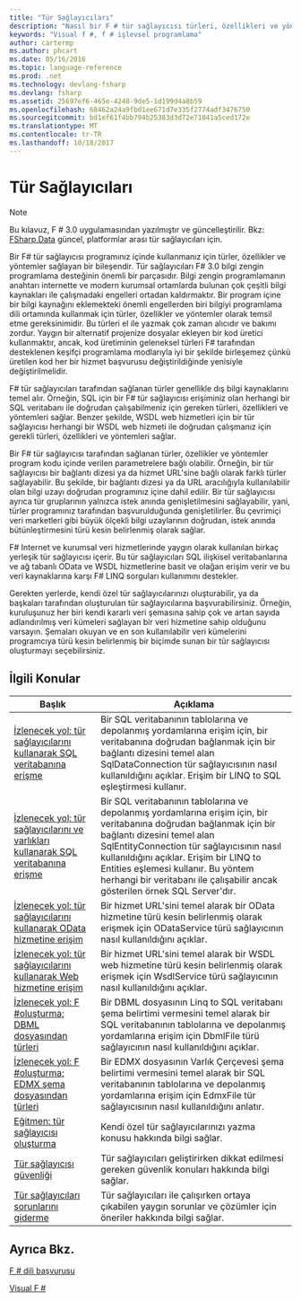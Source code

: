 ```yaml
---
title: "Tür Sağlayıcıları"
description: "Nasıl bir F # tür sağlayıcısı türleri, özellikleri ve yöntemleri programlarınızı kullanmak için sağlayan bir bileşendir öğrenin."
keywords: "Visual f #, f # işlevsel programlama"
author: cartermp
ms.author: phcart
ms.date: 05/16/2016
ms.topic: language-reference
ms.prod: .net
ms.technology: devlang-fsharp
ms.devlang: fsharp
ms.assetid: 25697ef6-465e-4248-9de5-1d199d4a8b59
ms.openlocfilehash: 68462a24a9fbd1ee671d7e335f2774adf3476750
ms.sourcegitcommit: bd1ef61f4bb794b25383d3d72e71041a5ced172e
ms.translationtype: MT
ms.contentlocale: tr-TR
ms.lasthandoff: 10/18/2017
---
```

# <a name="type-providers"></a>Tür Sağlayıcıları

> [!NOTE]
Bu kılavuz, F # 3.0 uygulamasından yazılmıştır ve güncelleştirilir.  Bkz: [FSharp.Data](http://fsharp.github.io/FSharp.Data/) güncel, platformlar arası tür sağlayıcıları için.

Bir F# tür sağlayıcısı programınız içinde kullanmanız için türler, özellikler ve yöntemler sağlayan bir bileşendir. Tür sağlayıcıları F# 3.0 bilgi zengin programlama desteğinin önemli bir parçasıdır. Bilgi zengin programlamanın anahtarı internette ve modern kurumsal ortamlarda bulunan çok çeşitli bilgi kaynakları ile çalışmadaki engelleri ortadan kaldırmaktır. Bir program içine bir bilgi kaynağını eklemekteki önemli engellerden biri bilgiyi programlama dili ortamında kullanmak için türler, özellikler ve yöntemler olarak temsil etme gereksinimidir. Bu türleri el ile yazmak çok zaman alıcıdır ve bakımı zordur. Yaygın bir alternatif projenize dosyalar ekleyen bir kod üretici kullanmaktır, ancak, kod üretiminin geleneksel türleri F# tarafından desteklenen keşifçi programlama modlarıyla iyi bir şekilde birleşemez çünkü üretilen kod her bir hizmet başvurusu değiştirildiğinde yenisiyle değiştirilmelidir.

F# tür sağlayıcıları tarafından sağlanan türler genellikle dış bilgi kaynaklarını temel alır. Örneğin, SQL için bir F# tür sağlayıcısı erişiminiz olan herhangi bir SQL veritabanı ile doğrudan çalışabilmeniz için gereken türleri, özellikleri ve yöntemleri sağlar. Benzer şekilde, WSDL web hizmetleri için bir tür sağlayıcısı herhangi bir WSDL web hizmeti ile doğrudan çalışmanız için gerekli türleri, özellikleri ve yöntemleri sağlar.

Bir F# tür sağlayıcısı tarafından sağlanan türler, özellikler ve yöntemler program kodu içinde verilen parametrelere bağlı olabilir. Örneğin, bir tür sağlayıcısı bir bağlantı dizesi ya da hizmet URL'sine bağlı olarak farklı türler sağlayabilir. Bu şekilde, bir bağlantı dizesi ya da URL aracılığıyla kullanılabilir olan bilgi uzayı doğrudan programınız içine dahil edilir. Bir tür sağlayıcısı ayrıca tür gruplarının yalnızca istek anında genişletilmesini sağlayabilir, yani, türler programınız tarafından başvurulduğunda genişletilirler. Bu çevrimiçi veri marketleri gibi büyük ölçekli bilgi uzaylarının doğrudan, istek anında bütünleştirmesini türü kesin belirlenmiş olarak sağlar.

F# Internet ve kurumsal veri hizmetlerinde yaygın olarak kullanılan birkaç yerleşik tür sağlayıcısı içerir. Bu tür sağlayıcıları SQL ilişkisel veritabanlarına ve ağ tabanlı OData ve WSDL hizmetlerine basit ve olağan erişim verir ve bu veri kaynaklarına karşı F# LINQ sorguları kullanımını destekler.

Gerekten yerlerde, kendi özel tür sağlayıcılarınızı oluşturabilir, ya da başkaları tarafından oluşturulan tür sağlayıcılarına başvurabilirsiniz. Örneğin, kuruluşunuz her biri kendi kararlı veri şemasına sahip çok ve artan sayıda adlandırılmış veri kümeleri sağlayan bir veri hizmetine sahip olduğunu varsayın. Şemaları okuyan ve en son kullanılabilir veri kümelerini programcıya türü kesin belirlenmiş bir biçimde sunan bir tür sağlayıcısı oluşturmayı seçebilirsiniz.


## <a name="related-topics"></a>İlgili Konular


|Başlık|Açıklama|
|-----|-----------|
|[İzlenecek yol: tür sağlayıcılarını kullanarak SQL veritabanına erişme](accessing-a-sql-database.md)|Bir SQL veritabanının tablolarına ve depolanmış yordamlarına erişim için, bir veritabanına doğrudan bağlanmak için bir bağlantı dizesini temel alan SqlDataConnection tür sağlayıcısının nasıl kullanıldığını açıklar. Erişim bir LINQ to SQL eşleştirmesi kullanır.|
|[İzlenecek yol: tür sağlayıcılarını ve varlıkları kullanarak SQL veritabanına erişme](accessing-a-sql-database-entities.md)|Bir SQL veritabanının tablolarına ve depolanmış yordamlarına erişim için, bir veritabanına doğrudan bağlanmak için bir bağlantı dizesini temel alan SqlEntityConnection tür sağlayıcısının nasıl kullanıldığını açıklar. Erişim bir LINQ to Entities eşlemesi kullanır. Bu yöntem herhangi bir veritabanı ile çalışabilir ancak gösterilen örnek SQL Server'dır.|
|[İzlenecek yol: tür sağlayıcılarını kullanarak OData hizmetine erişim](accessing-an-odata-service.md)|Bir hizmet URL'sini temel alarak bir OData hizmetine türü kesin belirlenmiş olarak erişmek için ODataService türü sağlayıcının nasıl kullanıldığını açıklar.|
|[İzlenecek yol: tür sağlayıcılarını kullanarak Web hizmetine erişim](accessing-a-web-service.md)|Bir hizmet URL'sini temel alarak bir WSDL web hizmetine türü kesin belirlenmiş olarak erişmek için WsdlService türü sağlayıcının nasıl kullanıldığını açıklar.|
|[İzlenecek yol: F &#35;oluşturma; DBML dosyasından türleri](generating-fsharp-types-from-dbml.md)|Bir DBML dosyasının Linq to SQL veritabanı şema belirtimi vermesini temel alarak bir SQL veritabanının tablolarına ve depolanmış yordamlarına erişim için DbmlFile türü sağlayıcının nasıl kullanıldığını açıklar.|
|[İzlenecek yol: F &#35;oluşturma; EDMX şema dosyasından türleri](generating-fsharp-types-from-edmx.md)|Bir EDMX dosyasının Varlık Çerçevesi şema belirtimi vermesini temel alarak bir SQL veritabanının tablolarına ve depolanmış yordamlarına erişim için EdmxFile tür sağlayıcısının nasıl kullanıldığını anlatır.|
|[Eğitmen: tür sağlayıcısı oluşturma](creating-a-type-provider.md)|Kendi özel tür sağlayıcılarınızı yazma konusu hakkında bilgi sağlar.|
|[Tür sağlayıcısı güvenliği](type-provider-security.md)|Tür sağlayıcıları geliştirirken dikkat edilmesi gereken güvenlik konuları hakkında bilgi sağlar.|
|[Tür sağlayıcıları sorunlarını giderme](troubleshooting-type-providers.md)|Tür sağlayıcıları ile çalışırken ortaya çıkabilen yaygın sorunlar ve çözümler için öneriler hakkında bilgi sağlar.|

## <a name="see-also"></a>Ayrıca Bkz.
[F # dili başvurusu](../../language-reference/index.md)

[Visual F #](../../index.md)
